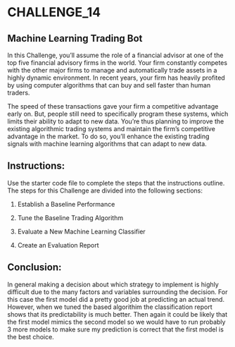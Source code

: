 # CHALLENGE_14

## Machine Learning Trading Bot
In this Challenge, you’ll assume the role of a financial advisor at one of the top five financial advisory firms in the world. Your firm constantly competes with the other major firms to manage and automatically trade assets in a highly dynamic environment. In recent years, your firm has heavily profited by using computer algorithms that can buy and sell faster than human traders.

The speed of these transactions gave your firm a competitive advantage early on. But, people still need to specifically program these systems, which limits their ability to adapt to new data. You’re thus planning to improve the existing algorithmic trading systems and maintain the firm’s competitive advantage in the market. To do so, you’ll enhance the existing trading signals with machine learning algorithms that can adapt to new data.

## Instructions:
Use the starter code file to complete the steps that the instructions outline. The steps for this Challenge are divided into the following sections:

1. Establish a Baseline Performance

2. Tune the Baseline Trading Algorithm

3. Evaluate a New Machine Learning Classifier

4. Create an Evaluation Report

## Conclusion:
In general making a decision about which strategy to implement is highly difficult due to the many factors and variables surrounding the decision. For this case the first model did a pretty good job at predicting an actual trend. However, when we tuned the based algorithim the classification report shows that its predictability is much better. Then again it could be likely that the first model mimics the second model so we would have to run probably 3 more models to make sure my prediction is correct that the first model is the best choice.